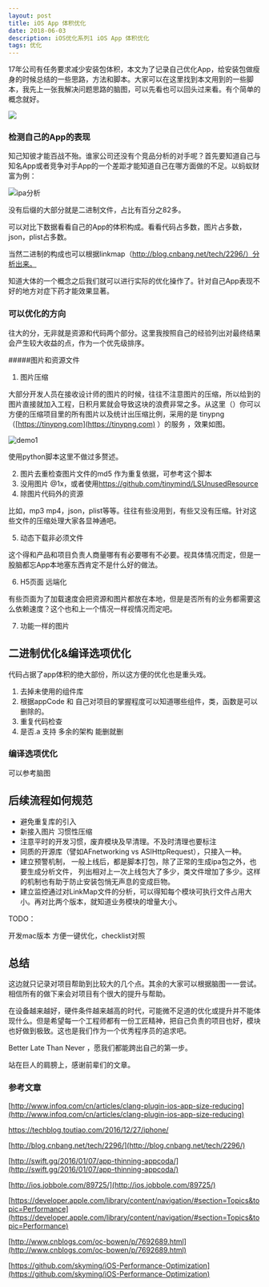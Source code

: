 ```yaml
---
layout: post  
title: iOS App 体积优化
date: 2018-06-03 
description: iOS优化系列1 iOS App 体积优化
tags: 优化
---
```




17年公司有任务要求减少安装包体积，本文为了记录自己优化App，给安装包做瘦身的时候总结的一些思路，方法和脚本。大家可以在这里找到本文用到的一些脚本，我先上一张我解决问题思路的脑图，可以先看也可以回头过来看。有个简单的概念就好。

![](/assets/images/2018-06/App体积优化通用版.png)

### 检测自己的App的表现

知己知彼才能百战不殆。谁家公司还没有个竞品分析的对手呢？首先要知道自己与知名App或者竞争对手App的一个差距才能知道自己在哪方面做的不足。以蚂蚁财富为例：

![ipa分析](/assets/images/2018-06/ipa分析.png)

没有后缀的大部分就是二进制文件，占比有百分之82多。

可以对比下数据看看自己的App的体积构成。看看代码占多数，图片占多数，json，plist占多数。

当然二进制的构成也可以根据linkmap（http://blog.cnbang.net/tech/2296/）分析出来。

知道大体的一个概念之后我们就可以进行实际的优化操作了。针对自己App表现不好的地方对症下药才能效果显著。



### 可以优化的方向

往大的分，无非就是资源和代码两个部分。这里我按照自己的经验列出对最终结果会产生较大收益的点，作为一个优先级排序。

#####图片和资源文件

1. 图片压缩

大部分开发人员在接收设计师的图片的时候，往往不注意图片的压缩，所以给到的图片直接就加入工程，日积月累就会导致这块的浪费非常之多。从这里（）你可以方便的压缩项目里的所有图片以及统计出压缩比例，采用的是 tinypng（[https://tinypng.com](https://tinypng.com) ）的服务 ，效果如图。

![demo1](/assets/images/2018-06/demo1.png)

使用python脚本这里不做过多赘述。

2. 图片去重检查图片文件的md5 作为重复依据，可参考这个脚本
3. 没用图片 @1x，或者使用<https://github.com/tinymind/LSUnusedResource> 
4. 除图片代码外的资源

比如，mp3 mp4，json，plist等等。往往有些没用到，有些又没有压缩。针对这些文件的压缩处理大家各显神通吧。

5. 动态下载非必须文件

这个得和产品和项目负责人商量哪有有必要哪有不必要。视具体情况而定，但是一股脑都忘App本地塞东西肯定不是什么好的做法。

6. H5页面 远端化

有些页面为了加载速度会把资源和图片都放在本地，但是是否所有的业务都需要这么依赖速度？这个也和上一个情况一样视情况而定吧。

7. 功能一样的图片



## 二进制优化&编译选项优化

代码占据了app体积的绝大部份，所以这方便的优化也是重头戏。

1. 去掉未使用的组件库
2. 根据appCode 和 自己对项目的掌握程度可以知道哪些组件，类，函数是可以删除的。
3. 重复代码检查
4. 是否.a 支持 多余的架构 能删就删




### 编译选项优化

可以参考脑图




## 后续流程如何规范

* 避免重复库的引入
* 新接入图片 习惯性压缩
* 注意平时的开发习惯，废弃模块及早清理。不及时清理也要标注
* 同质的开源库（譬如AFnetworking vs ASIHttpRequest），只接入一种。
* 建立预警机制， 一般上线后，都是脚本打包，除了正常的生成ipa包之外，也要生成分析文件， 列出相对上一次上线包大了多少，类文件增加了多少。这样的机制也有助于防止安装包悄无声息的变成巨物。
*  建立监控通过对LinkMap文件的分析，可以得知每个模块可执行文件占用大小。再对比两个版本，就知道业务模块的增量大小。



TODO：

开发mac版本 方便一键优化，checklist对照



## 总结

​	这边就只记录对项目帮助到比较大的几个点。其余的大家可以根据脑图一一尝试。相信所有的做下来会对项目有个很大的提升与帮助。

​	在设备越来越好，硬件条件越来越高的时代，可能微不足道的优化或提升并不能体现什么。但是希望每一个工程师都有一份工匠精神，把自己负责的项目也好，模块也好做到极致。这也是我们作为一个优秀程序员的追求吧。



Better Late Than Never ，愿我们都能跨出自己的第一步。

站在巨人的肩膀上，感谢前辈们的文章。



### 参考文章

[http://www.infoq.com/cn/articles/clang-plugin-ios-app-size-reducing](http://www.infoq.com/cn/articles/clang-plugin-ios-app-size-reducing)

[https://techblog.toutiao.com/2016/12/27/iphone/ ](https://techblog.toutiao.com/2016/12/27/iphone/ )				

[http://blog.cnbang.net/tech/2296/](http://blog.cnbang.net/tech/2296/)

[http://swift.gg/2016/01/07/app-thinning-appcoda/](http://swift.gg/2016/01/07/app-thinning-appcoda/)

[http://ios.jobbole.com/89725/](http://ios.jobbole.com/89725/)

[https://developer.apple.com/library/content/navigation/#section=Topics&topic=Performance](https://developer.apple.com/library/content/navigation/#section=Topics&topic=Performance)

[http://www.cnblogs.com/oc-bowen/p/7692689.html](http://www.cnblogs.com/oc-bowen/p/7692689.html)

[https://github.com/skyming/iOS-Performance-Optimization](https://github.com/skyming/iOS-Performance-Optimization)



